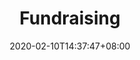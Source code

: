 ---
title: "Fundraising"
date: 2020-02-10T14:37:47+08:00
draft: true
nextpage: webdesign
beforepage: volunteerism
type: "service"
slides :
  - caption  : Funding for Change
    description: >
      There is no bigger influence on your ability to create new projects and have a more powerful impact on your environment than funding. Knowledge on how to get funding, both online and offline, is incredibly critical to your success.<br>We can help.

quizcards:
  - titlefront: LOCATION
    textfront: Do You Know How Many Donations Organizations Usually Receive From Outside Of Their Own Country?
    bgimagefront: https://source.unsplash.com/zGSWfxtMvJQ/1200x600
    titleback: 45%
    textback: Your donors are everywhere! How people give donations is changing, fast. More donors prefer to donate money online, or else volunteer in-person and donate their time instead.<br><br>As management within Governments and NGOs we learned the difficult lessons on the challenges of gaining funding, as well as the overwhelming success of getting - and keeping - good funding. We will create online campaigns for you that attract the most numbers of donors and teach you how to keep those donors coming back for years. 
    bgimageback: https://source.unsplash.com/84n7c9cLEKM/1200x600

  - titlefront: COMMUNICATION
    textfront: Do You Know How Much More Funding Crowdfunding Campaigns Raise When Fundraisers Update Their Supporters?
    bgimagefront: https://source.unsplash.com/qLW70Aoo8BE/1200x600
    titleback: 126%
    textback: Show your donors you care! They need to know their money is well-spent and, the more you update them, the more likely they are to share your campaign with family and friends.<br><br>Our experience in raising funds online has shown us that it is a highly complex, but highly beneficial, effort. We can teach you exactly what words cause the most reaction, exactly how many words to use, and exactly what content and format of content supporters want to see. All to keep supporters on your page longer, vastly increasing their likelihood to donate.
    bgimageback: https://source.unsplash.com/0CXFhfKLIeA/1200x600

  - titlefront: PROMOTION
    textfront: Do You Know How Much Funding Is Earned In The First And Last 3 Days Of A Campaign?
    bgimagefront: https://source.unsplash.com/fG5jun4bYBQ/1200x600
    titleback: 42%
    textback: Get the word out! Promote your campaign well during the first three days, and then go all out for the last three, and you will almost certainly more than meet your fundraising goals.<br><br>With you, we will create excellent marketing strategies for your fundraising campaigns, as your ability to raise funds is directly tied with your ability to market yourself and the cause that you are championing. We will also provide you with guides that ensure that you always truly maximizing your fundraising potential.
    bgimageback: https://cdn.pixabay.com/photo/2017/08/03/19/42/leopard-2578114_1280.jpg

  - titlefront: RETENTION
    textfront: Do You Know How Much More Monthly Donations You Receive By Adding A Pop-Up Asking One-Time Donors To Convert?
    bgimagefront: https://source.unsplash.com/7emiteIwfuk/1200x600
    titleback: 64%
    textback: Don't be shy, upsell! Knowing when and how to convert one-time donors into repeat donors is a key aspect of fundraising as repeat donors provide significantly more long-term value.<br><br>We understand the fine line between being pushy and being strategic in your request for donors to commit to your cause for the long-term. Repeat donors are the ultimate goal and their motivation is based on how well you have proved you can keep them engaged. Our plan captures all fundraising aspects and ensures you get the most donations possible.
    bgimageback: https://source.unsplash.com/r077pfFsdaU/1200x600

process:
  - name: Start
    image: https://cdn.pixabay.com/photo/2010/12/01/space-shuttle-774_1280.jpg
    imagealttext: Kick-Off
    subtext: Project Sign-Off and Initiation
    description: We meet with you to get the formal go-ahead for the project. Then we meet with your team to understand exactly what your current fundraising activities are, what your optimal future state is, and how we can plan to get you to that goal from where you are right now.
    description2: Deliverable - Project Charter
  - name: Discovery
    image: https://cdn.pixabay.com/photo/2015/12/01/20/28/fall-1072821_1280.jpg
    imagealttext: Discovery
    subtext: Market Research and Plan
    description: We research your biggest local (and even global) competitors and understand what fundraising campaigns and strategies are working for them that we can make work for you instead.
    description2: Deliverable - Market Research Summary
  - name: Design
    image: https://cdn.pixabay.com/photo/2016/11/29/06/15/plans-1867745_1280.jpg
    imagealttext: Design
    subtext: Messaging and Structure
    description: We meet with your team to capture the most desired fundraising goals and themes to be included in the campaigns. We create example campaigns and review them with you. Once these preliminary designs are accepted, we begin creating visibility strategies, working closely with your team on data and design.
    description2: Deliverable - Finalized Design
  - name: Implementation
    image: https://cdn.pixabay.com/photo/2016/08/06/15/09/computer-1574533_1280.jpg
    imagealttext: Registration
    subtext: Naming and Hosting
    description: We register, detail, and design superb profiles on all major fundraising and crowdfunding platforms where you currently have no profiles. For those platforms you are already on, we will optimize all of the content and design to align with the Design parameters.
    description2: Deliverable - Completed Profiles
  - name: Final Delivery
    image: https://cdn.pixabay.com/photo/2017/01/04/21/00/new-years-eve-1953253_1280.jpg
    imagealttext: Final Delivery
    subtext: Website Presentation and Review
    description: We reveal all of the new and improved Fundraising and Crowdfunding profiles across all of the major platforms. We walk you through the frameworks we have created for you and your team to know what, when, and how to engage with donors for the best result. We integrate any changes you may wish to have and complete all remaining technical tasks.
    description2: Deliverable - Finalized Profiles and Posting Frameworks
  - name: Hand-Over
    image: https://cdn.pixabay.com/photo/2017/11/13/22/12/compass-2946959_1280.jpg
    imagealttext: Hand-Over
    subtext: Guides and Support
    description: We transfer all administrative IDs and passwords to you and provide excellent user guides to help your staff take over the administrative tasks of making sure the profiles stay online and current after we hand them over. That will not be the end though as we will provide you with ongoing support and strategic advice for any changes you may wish to make in your profiles and fundraising approach in the future.
    description2: Deliverable - Support Guides
---